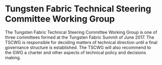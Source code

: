 Tungsten Fabric Technical Steering Committee Working Group
==========================================================

The Tungsten Fabric Technical Steering Committee Working Group is one of three
committees formed at the Tungsten Fabric Summit of June 2017. The TSCWG is
responsible for deciding matters of technical direction until a final
governance structure is established. The TSCWG will also recommend to the GWG
a charter and other aspects of technical policy and decisions making.
